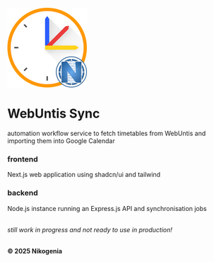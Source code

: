 ![Logo](/assets/logo.png "Logo")

# WebUntis Sync
automation workflow service to fetch timetables from WebUntis and importing them into Google Calendar

### frontend
Next.js web application using shadcn/ui and tailwind

### backend
Node.js instance running an Express.js API and synchronisation jobs

\
_still work in progress and not ready to use in production!_

\
**© 2025 Nikogenia**
